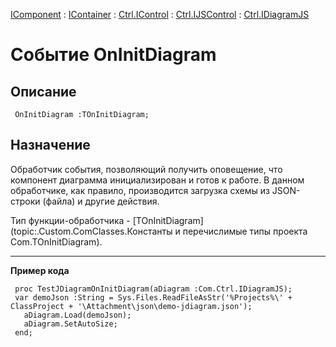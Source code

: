 ﻿---
Link: .Ctrl.IDiagramJS.@OnInitDiagram
---

[IComponent](topic:Com.Custom.ComClasses.IComponent.Default) :
[IContainer](topic:Com.Custom.ComClasses.IContainer.Default) :
[Ctrl.IControl](topic:Com.Custom.ComClasses.Ctrl.IControl.Default) :
[Ctrl.IJSControl](topic:Com.Custom.ComClasses.Ctrl.IJSControl.Default) :
[Ctrl.IDiagramJS](Default)

# Событие OnInitDiagram

## Описание

     OnInitDiagram :TOnInitDiagram;

## Назначение

Обработчик события, позволяющий получить оповещение, что компонент диаграмма инициализирован и готов к работе.
В данном обработчике, как правило, производится загрузка схемы из JSON-строки (файла) и другие действия.


Тип функции-обработчика - [TOnInitDiagram](topic:.Custom.ComClasses.Константы и перечислимые типы проекта Com.TOnInitDiagram).

---

<b>Пример кода</b>

     proc TestJDiagramOnInitDiagram(aDiagram :Com.Ctrl.IDiagramJS);
     var demoJson :String = Sys.Files.ReadFileAsStr('%Projects%\' + ClassProject + '\Attachment\json\demo-jdiagram.json');
       aDiagram.Load(demoJson);
       aDiagram.SetAutoSize;
     end;


